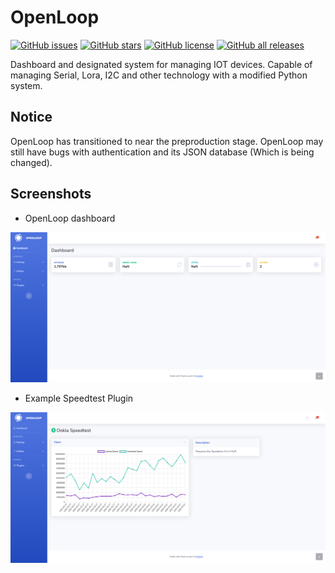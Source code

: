 # OpenLoop
[![GitHub issues](https://img.shields.io/github/issues/CycloneBiz/OpenLoop?style=for-the-badge)](https://github.com/CycloneBiz/OpenLoop/issues)
[![GitHub stars](https://img.shields.io/github/stars/CycloneBiz/OpenLoop?style=for-the-badge)](https://github.com/CycloneBiz/OpenLoop/stargazers)
[![GitHub license](https://img.shields.io/github/license/CycloneBiz/OpenLoop?style=for-the-badge)](https://github.com/CycloneBiz/OpenLoop/blob/master/LICENSE) 
[![GitHub all releases](https://img.shields.io/github/downloads/CycloneBiz/OpenLoop/total?style=for-the-badge)](https://github.com/CycloneBiz/OpenLoop/releases)

Dashboard and designated system for managing IOT devices. Capable of managing Serial, Lora, I2C and other technology with a modified Python system.
## Notice
OpenLoop has transitioned to near the preproduction stage. OpenLoop may still have bugs with authentication and its JSON database (Which is being changed).
## Screenshots
- OpenLoop dashboard

![Dashboard](/screenshots/dashboard.png)
- Example Speedtest Plugin

![Speedtest Plugin](/screenshots/speedtest.png)
